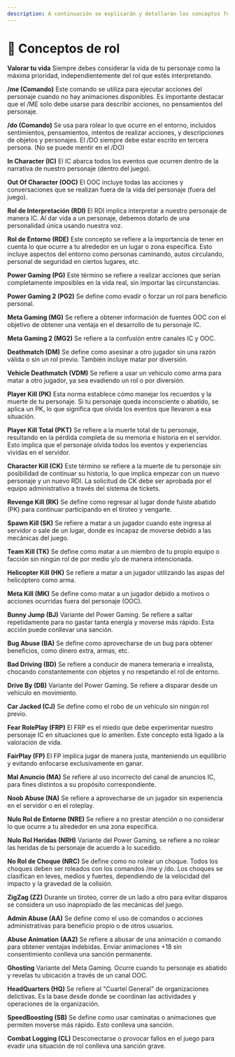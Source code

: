 ```yaml
---
description: A continuación se explicarán y detallarán los conceptos fundamentales del rol.
---
```


# 📗 Conceptos de rol

**Valorar tu vida** Siempre debes considerar la vida de tu personaje como la máxima prioridad, independientemente del rol que estés interpretando.

**/me (Comando)** Este comando se utiliza para ejecutar acciones del personaje cuando no hay animaciones disponibles. Es importante destacar que el /ME solo debe usarse para describir acciones, no pensamientos del personaje.

**/do (Comando)** Se usa para rolear lo que ocurre en el entorno, incluidos sentimientos, pensamientos, intentos de realizar acciones, y descripciones de objetos y personajes. El /DO siempre debe estar escrito en tercera persona. (No se puede mentir en el /DO)

**In Character (IC)** El IC abarca todos los eventos que ocurren dentro de la narrativa de nuestro personaje (dentro del juego).

**Out Of Character (OOC)** El OOC incluye todas las acciones y conversaciones que se realizan fuera de la vida del personaje (fuera del juego).

**Rol de Interpretación (RDI)** El RDI implica interpretar a nuestro personaje de manera IC. Al dar vida a un personaje, debemos dotarlo de una personalidad única usando nuestra voz.

**Rol de Entorno (RDE)** Este concepto se refiere a la importancia de tener en cuenta lo que ocurre a tu alrededor en un lugar o zona específica. Esto incluye aspectos del entorno como personas caminando, autos circulando, personal de seguridad en ciertos lugares, etc.

**Power Gaming (PG)** Este término se refiere a realizar acciones que serían completamente imposibles en la vida real, sin importar las circunstancias.

**Power Gaming 2 (PG2)** Se define como evadir o forzar un rol para beneficio personal.

**Meta Gaming (MG)** Se refiere a obtener información de fuentes OOC con el objetivo de obtener una ventaja en el desarrollo de tu personaje IC.

**Meta Gaming 2 (MG2)** Se refiere a la confusión entre canales IC y OOC.

**Deathmatch (DM)** Se define como asesinar a otro jugador sin una razón válida o sin un rol previo. También incluye matar por diversión.

**Vehicle Deathmatch (VDM)** Se refiere a usar un vehículo como arma para matar a otro jugador, ya sea evadiendo un rol o por diversión.

**Player Kill (PK)** Esta norma establece cómo manejar los recuerdos y la muerte de tu personaje. Si tu personaje queda inconsciente o abatido, se aplica un PK, lo que significa que olvida los eventos que llevaron a esa situación.

**Player Kill Total (PKT)** Se refiere a la muerte total de tu personaje, resultando en la pérdida completa de su memoria e historia en el servidor. Esto implica que el personaje olvida todos los eventos y experiencias vividas en el servidor.

**Character Kill (CK)** Este término se refiere a la muerte de tu personaje sin posibilidad de continuar su historia, lo que implica empezar con un nuevo personaje y un nuevo RDI. La solicitud de CK debe ser aprobada por el equipo administrativo a través del sistema de tickets.

**Revenge Kill (RK)** Se define como regresar al lugar donde fuiste abatido (PK) para continuar participando en el tiroteo y vengarte.

**Spawn Kill (SK)** Se refiere a matar a un jugador cuando este ingresa al servidor o sale de un lugar, donde es incapaz de moverse debido a las mecánicas del juego.

**Team Kill (TK)** Se define como matar a un miembro de tu propio equipo o facción sin ningún rol de por medio y/o de manera intencionada.

**Helicopter Kill (HK)** Se refiere a matar a un jugador utilizando las aspas del helicóptero como arma.

**Meta Kill (MK)** Se define como matar a un jugador debido a motivos o acciones ocurridas fuera del personaje (OOC).

**Bunny Jump (BJ)** Variante del Power Gaming. Se refiere a saltar repetidamente para no gastar tanta energía y moverse más rápido. Esta acción puede conllevar una sanción.

**Bug Abuse (BA)** Se define como aprovecharse de un bug para obtener beneficios, como dinero extra, armas, etc.

**Bad Driving (BD)** Se refiere a conducir de manera temeraria e irrealista, chocando constantemente con objetos y no respetando el rol de entorno.

**Drive By (DB)** Variante del Power Gaming. Se refiere a disparar desde un vehículo en movimiento.

**Car Jacked (CJ)** Se define como el robo de un vehículo sin ningún rol previo.

**Fear RolePlay (FRP)** El FRP es el miedo que debe experimentar nuestro personaje IC en situaciones que lo ameriten. Este concepto está ligado a la valoración de vida.

**FairPlay (FP)** El FP implica jugar de manera justa, manteniendo un equilibrio y evitando enfocarse exclusivamente en ganar.

**Mal Anuncio (MA)** Se refiere al uso incorrecto del canal de anuncios IC, para fines distintos a su propósito correspondiente.

**Noob Abuse (NA)** Se refiere a aprovecharse de un jugador sin experiencia en el servidor o en el roleplay.

**Nulo Rol de Entorno (NRE)** Se refiere a no prestar atención o no considerar lo que ocurre a tu alrededor en una zona específica.

**Nulo Rol Heridas (NRH)** Variante del Power Gaming, se refiere a no rolear las heridas de tu personaje de acuerdo a lo sucedido.

**No Rol de Choque (NRC)** Se define como no rolear un choque. Todos los choques deben ser roleados con los comandos /me y /do. Los choques se clasifican en leves, medios y fuertes, dependiendo de la velocidad del impacto y la gravedad de la colisión.

**ZigZag (ZZ)** Durante un tiroteo, correr de un lado a otro para evitar disparos se considera un uso inapropiado de las mecánicas del juego.

**Admin Abuse (AA)** Se define como el uso de comandos o acciones administrativas para beneficio propio o de otros usuarios.

**Abuse Animation (AA2)** Se refiere a abusar de una animación o comando para obtener ventajas indebidas. Enviar animaciones +18 sin consentimiento conlleva una sanción permanente.

**Ghosting** Variante del Meta Gaming. Ocurre cuando tu personaje es abatido y revelas tu ubicación a través de un canal OOC.

**HeadQuarters (HQ)** Se refiere al "Cuartel General" de organizaciones delictivas. Es la base desde donde se coordinan las actividades y operaciones de la organización.

**SpeedBoosting (SB)** Se define como usar caminatas o animaciones que permiten moverse más rápido. Esto conlleva una sanción.

**Combat Logging (CL)** Desconectarse o provocar fallos en el juego para evadir una situación de rol conlleva una sanción grave.
